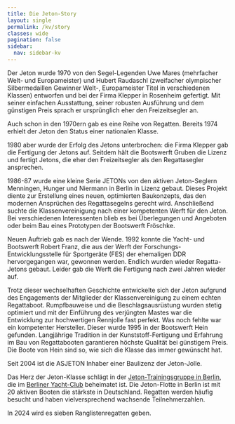 ```yaml
---
title: Die Jeton-Story
layout: single
permalink: /kv/story
classes: wide
pagination: false
sidebar:
  nav: sidebar-kv
---
```

Der Jeton wurde 1970 von den Segel-Legenden Uwe Mares (mehrfacher Welt- und Europameister) und Hubert Raudaschl (zweifacher olympischer Silbermedaillen Gewinner Welt-, Europameister Titel in verschiedenen Klassen) entworfen und bei der Firma Klepper in Rosenheim gefertigt. Mit seiner einfachen Ausstattung, seiner robusten Ausführung und dem günstigen Preis sprach er ursprünglich eher den Freizeitsegler an.

Auch schon in den 1970ern gab es eine Reihe von Regatten. Bereits 1974 erhielt der Jeton den Status einer nationalen Klasse.

1980 aber wurde der Erfolg des Jetons unterbrochen: die Firma Klepper gab die Fertigung der Jetons auf. Seitdem hält die Bootswerft Gruben die Lizenz und fertigt Jetons, die eher den Freizeitsegler als den Regattasegler ansprechen. 

1986-87 wurde eine kleine Serie JETONs von den aktiven Jeton-Seglern Menningen, Hunger und Niermann in Berlin in Lizenz gebaut. Dieses Projekt diente zur Erstellung eines neuen, optimierten Baukonzepts, das den modernen Ansprüchen des Regattasegelns gerecht wird. Anschließend suchte die Klassenvereinigung nach einer kompetenten Werft für den Jeton. Bei verschiedenen Interessenten blieb es bei Überlegungen und Angeboten oder beim Bau eines Prototypen der Bootswerft Fröschke.

Neuen Auftrieb gab es nach der Wende. 1992 konnte die Yacht- und Bootswerft Robert Franz, die aus der Werft der Forschungs- Entwicklungsstelle für Sportgeräte (FES) der ehemaligen DDR hervorgegangen war, gewonnen werden. Endlich wurden wieder Regatta-Jetons gebaut. Leider gab die Werft die Fertigung nach zwei Jahren wieder auf.

Trotz dieser wechselhaften Geschichte entwickelte sich der Jeton aufgrund des Engagements der Mitglieder der Klassenvereinigung zu einem echten Regattaboot. Rumpfbauweise und die Beschlagsausrüstung wurden stetig optimiert und mit der Einführung des verjüngten Mastes war die Entwicklung zur hochwertigen Rennjolle fast perfekt. Was noch fehlte war ein kompetenter Hersteller. Dieser wurde 1995 in der Bootswerft Hein gefunden. Langjährige Tradition in der Kunststoff-Fertigung und Erfahrung im Bau von Regattabooten garantieren höchste Qualität bei günstigem Preis. Die Boote von Hein sind so, wie sich die Klasse das immer gewünscht hat.

Seit 2004 ist die ASJETON Inhaber einer Baulizenz der Jeton-Jolle.

Das Herz der Jeton-Klasse schlägt in der [Jeton-Trainingsgruppe in Berlin](/training/berlin), die im [Berliner Yacht-Club](https://www.byc.berlin) beheimatet ist. Die Jeton-Flotte in Berlin ist mit 20 aktiven Booten die stärkste in Deutschland. Regatten werden häufig besucht und haben vielversprechend wachsende Teilnehmerzahlen.

In 2024 wird es sieben Ranglistenregatten geben.

